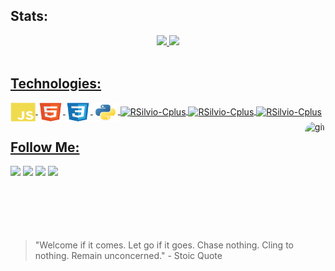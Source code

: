   <h2>Stats: </h2>
<div align="center">

  <a href="https://github.com/silviorodrigues98">
  <img height="180em" src="https://github-readme-stats.vercel.app/api?username=silviorodrigues98&show_icons=true&theme=gotham&include_all_commits=true&count_private=true"/>
  <img height="180em" src="https://github-readme-stats.vercel.app/api/top-langs/?username=silviorodrigues98&layout=compact&langs_count=7&theme=gotham"/>
</div>
<div align="left"><br>
  <h2>Technologies: </h2>
  <img align="center" alt="Silvio-Js" height="30" width="40" src="https://raw.githubusercontent.com/devicons/devicon/master/icons/javascript/javascript-plain.svg">
  <img align="center" alt="Silvio-HTML" height="30" width="40" src="https://raw.githubusercontent.com/devicons/devicon/master/icons/html5/html5-original.svg">
  <img align="center" alt="Silvio-CSS" height="30" width="40" src="https://raw.githubusercontent.com/devicons/devicon/master/icons/css3/css3-original.svg">
  <img align="center" alt="Silvio-Python" height="30" width="40" src="https://raw.githubusercontent.com/devicons/devicon/master/icons/python/python-original.svg">
  <img align="center" alt="RSilvio-Cplus" height="30" width="40" src="https://cdn.jsdelivr.net/gh/devicons/devicon/icons/cplusplus/cplusplus-original.svg">
  <img align="center" alt="RSilvio-Cplus" height="30" width="40" src="https://cdn.jsdelivr.net/gh/devicons/devicon/icons/wordpress/wordpress-plain.svg">
  <img align="center" alt="RSilvio-Cplus" height="30" width="40" src="https://cdn.jsdelivr.net/gh/devicons/devicon/icons/arduino/arduino-original.svg">
  <img align="right" alt="gif" height="150" style="border-radius:50px;" src="https://media2.giphy.com/media/zOvBKUUEERdNm/giphy.gif?cid=790b7611d387e9a8a85b31f7c22e931a59690665b8befd16&rid=giphy.gif&ct=g">
</div>
 
<div> 
  <h2>Follow Me: </h2>
  <a href = "mailto:silviob969@gmail.com" target="_blank" ><img src="https://img.shields.io/badge/-Gmail-%23333?style=for-the-badge&logo=gmail&logoColor=white"></a>
  <a href="https://www.linkedin.com/in/silviorodrigues98" target="_blank"><img src="https://img.shields.io/badge/-LinkedIn-%230077B5?style=for-the-badge&logo=linkedin&logoColor=white"></a> 
  <a href="https://www.developertech.ga" target="_blank"><img src="https://img.shields.io/badge/Blogger-FF5722?style=for-the-badge&logo=blogger&logoColor=white"></a> 
  <a href="https://www.reddit.com/user/Then-Vehicle-3257" target="_blank"><img src="https://img.shields.io/badge/Reddit-FF4500?style=for-the-badge&logo=reddit&logoColor=white"></a>  
</div>
  
  <div>
    <br><br><br><br><br>
<blockquote>"Welcome if it comes. Let go if it goes. Chase nothing. Cling to nothing. Remain unconcerned." - Stoic Quote </blockquote>
  </div>

